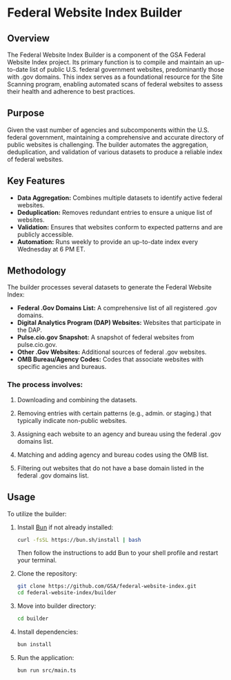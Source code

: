 # Federal Website Index Builder
## Overview
The Federal Website Index Builder is a component of the GSA Federal Website Index project. Its primary function is to compile and maintain an up-to-date list of public U.S. federal government websites, predominantly those with .gov domains. This index serves as a foundational resource for the Site Scanning program, enabling automated scans of federal websites to assess their health and adherence to best practices.

## Purpose
Given the vast number of agencies and subcomponents within the U.S. federal government, maintaining a comprehensive and accurate directory of public websites is challenging. The builder automates the aggregation, deduplication, and validation of various datasets to produce a reliable index of federal websites.

## Key Features
- **Data Aggregation:** Combines multiple datasets to identify active federal websites.
- **Deduplication:** Removes redundant entries to ensure a unique list of websites.
- **Validation:** Ensures that websites conform to expected patterns and are publicly accessible.
- **Automation:** Runs weekly to provide an up-to-date index every Wednesday at 6 PM ET.

## Methodology
The builder processes several datasets to generate the Federal Website Index:
- **Federal .Gov Domains List:** A comprehensive list of all registered .gov domains.
- **Digital Analytics Program (DAP) Websites:** Websites that participate in the DAP.
- **Pulse.cio.gov Snapshot:** A snapshot of federal websites from pulse.cio.gov.
- **Other .Gov Websites:** Additional sources of federal .gov websites.
- **OMB Bureau/Agency Codes:** Codes that associate websites with specific agencies and bureaus.

### The process involves:

1. Downloading and combining the datasets.

2. Removing entries with certain patterns (e.g., admin. or staging.) that typically indicate non-public websites.

3. Assigning each website to an agency and bureau using the federal .gov domains list.

4. Matching and adding agency and bureau codes using the OMB list.

5. Filtering out websites that do not have a base domain listed in the federal .gov domains list.

## Usage
To utilize the builder:
1. Install [Bun](https://bun.sh/) if not already installed:
    ```bash
    curl -fsSL https://bun.sh/install | bash
    ```
    Then follow the instructions to add Bun to your shell profile and restart your terminal.

2. Clone the repository:
    ```bash
    git clone https://github.com/GSA/federal-website-index.git
    cd federal-website-index/builder
    ```

3. Move into builder directory:
    ```bash
    cd builder
    ```

4. Install dependencies:
    ```bash
    bun install
    ```
  
4. Run the application:
    ```bash
    bun run src/main.ts
    ```